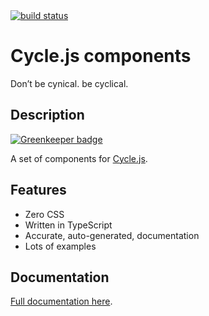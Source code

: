 <div class="is-hidden-in-docs">
  <a href="https://travis-ci.org/mightyiam/cyclejs-components">
    <img alt="build status" src="https://travis-ci.org/mightyiam/cyclejs-components.svg?branch=master"/>
  </a>

  <h1>Cycle.js components</h1>

  <p>Don’t be cynical. be cyclical.</p>
</div>

## Description

[![Greenkeeper badge](https://badges.greenkeeper.io/mightyiam/cyclejs-components.svg)](https://greenkeeper.io/)

A set of components for [Cycle.js](https://cycle.js.org).

## Features

* Zero CSS
* Written in TypeScript
* Accurate, auto-generated, documentation
* Lots of examples

<div class="is-hidden-in-docs">
  <h2>Documentation</h2>
  <p>
    <a href="https://mightyiam.github.io/cyclejs-components">
      Full documentation here</a>.
  </p>
</div>
